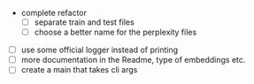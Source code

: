 - complete refactor
  - [ ] separate train and test files
  - [ ] choose a better name for the perplexity files 
- [ ] use some official logger instead of printing 
- [ ] more documentation in the Readme, type of embeddings etc.
- [ ] create a main that takes cli args